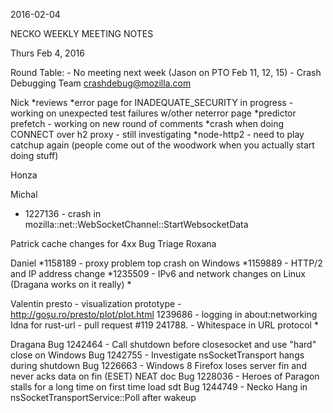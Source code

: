 2016-02-04

NECKO WEEKLY MEETING NOTES

Thurs Feb 4, 2016

Round Table:
    - No meeting next week (Jason on PTO Feb 11, 12, 15)
    - Crash Debugging Team <crashdebug@mozilla.com>

Nick
*reviews
*error page for INADEQUATE_SECURITY in progress - working on unexpected test failures w/other neterror page
*predictor prefetch - working on new round of comments
*crash when doing CONNECT over h2 proxy - still investigating
*node-http2 - need to play catchup again (people come out of the woodwork when you actually start doing stuff)

Honza

Michal
 - 1227136 - crash in mozilla::net::WebSocketChannel::StartWebsocketData

Patrick
cache changes for 4xx
Bug Triage
Roxana

Daniel
*1158189 - proxy problem top crash on Windows
*1159889 - HTTP/2 and IP address change
*1235509 - IPv6 and network changes on Linux (Dragana works on it really)
*


Valentin
presto - visualization prototype - http://goșu.ro/presto/plot/plot.html
1239686 - logging in about:networking
Idna for rust-url - pull request #119
241788.  -
Whitespace in URL protocol
*

Dragana
Bug 1242464 - Call shutdown before closesocket and use "hard" close on Windows 
Bug 1242755 - Investigate nsSocketTransport hangs during shutdown 
Bug 1226663 - Windows 8 Firefox loses server fin and never acks data on fin (ESET)
NEAT doc
Bug 1228036 - Heroes of Paragon stalls for a long time on first time load
sdt
Bug 1244749 - Necko Hang in nsSocketTransportService::Poll after wakeup
